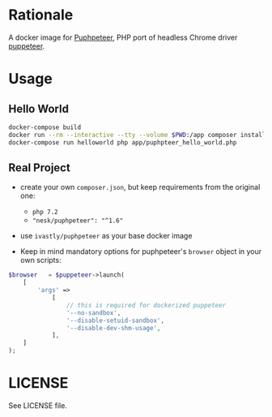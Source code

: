# Rationale
A docker image for [Puphpeteer](git@github.com:ivastly/docker-puphpeteer.git), 
PHP port of headless Chrome driver [puppeteer](https://pptr.dev).

# Usage

## Hello World
```bash
docker-compose build
docker run --rm --interactive --tty --volume $PWD:/app composer install
docker-compose run helloworld php app/puphpteer_hello_world.php 
```

## Real Project
* create your own `composer.json`, but keep requirements from the original one:
    - `php 7.2`
    -  `"nesk/puphpeteer": "^1.6"`

* use `ivastly/puphpeteer` as your base docker image

* Keep in mind mandatory options for puphpeteer's `browser` object in your own scripts:
```php
$browser   = $puppeteer->launch(
	[
		'args' =>
			[
				// this is required for dockerized puppeteer
				'--no-sandbox',
				'--disable-setuid-sandbox',
				'--disable-dev-shm-usage',
			],
	]
);
```

# LICENSE
See LICENSE file.
